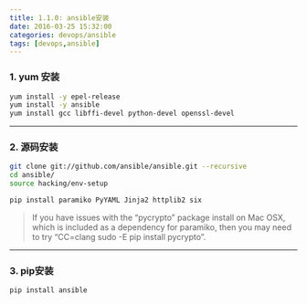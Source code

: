 ```yaml
---
title: 1.1.0: ansible安装
date: 2016-03-25 15:32:00
categories: devops/ansible
tags: [devops,ansible]
---
```


### 1. yum 安装
``` bash
yum install -y epel-release
yum install -y ansible
yum install gcc libffi-devel python-devel openssl-devel
```

---

### 2. 源码安装
``` bash
git clone git://github.com/ansible/ansible.git --recursive
cd ansible/
source hacking/env-setup

pip install paramiko PyYAML Jinja2 httplib2 six
```
> If you have issues with the “pycrypto” package install on Mac OSX, which is included as a dependency for paramiko, then you may need to try “CC=clang sudo -E pip install pycrypto”.

---

### 3. pip安装
``` bash
pip install ansible
```
